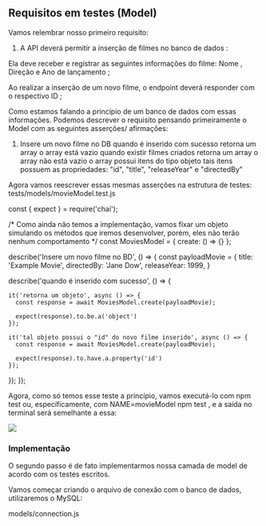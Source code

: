## Requisitos em testes (Model)

Vamos relembrar nosso primeiro requisito:

1) A API deverá permitir a inserção de filmes no banco de dados :

  Ela deve receber e registrar as seguintes informações do filme: Nome , Direção e Ano de lançamento ;

  Ao realizar a inserção de um novo filme, o endpoint deverá responder com o respectivo ID ;

Como estamos falando a princípio de um banco de dados com essas informações. Podemos descrever o requisito pensando primeiramente o Model com as seguintes asserções/ afirmações:

1) Insere um novo filme no DB
  quando é inserido com sucesso
    retorna um array
    o array está vazio
  quando existir filmes criados
    retorna um array
    o array não está vazio
    o array possui itens do tipo objeto
    tais itens possuem as propriedades: "id", "title", "releaseYear" e "directedBy"

Agora vamos reescrever essas mesmas asserções na estrutura de testes:
tests/models/movieModel.test.js

const { expect } = require('chai');

/*
  Como ainda não temos a implementação, vamos fixar
  um objeto simulando os métodos que iremos desenvolver,
  porém, eles não terão nenhum comportamento
*/
const MoviesModel = {
  create: () => {}
};

describe('Insere um novo filme no BD', () => {
  const payloadMovie = {
    title: 'Example Movie',
    directedBy: 'Jane Dow',
    releaseYear: 1999,
  }

  describe('quando é inserido com sucesso', () => {

    it('retorna um objeto', async () => {
      const response = await MoviesModel.create(payloadMovie);

      expect(response).to.be.a('object')
    });

    it('tal objeto possui o "id" do novo filme inserido', async () => {
      const response = await MoviesModel.create(payloadMovie);

      expect(response).to.have.a.property('id')
    });

  });
});

Agora, como só temos esse teste a princípio, vamos executá-lo com npm test ou, específicamente, com NAME=movieModel npm test , e a saída no terminal será semelhante a essa:

<img src='model-test-i.png' />

### Implementação

O segundo passo é de fato implementarmos nossa camada de model de acordo com os testes escritos.

Vamos começar criando o arquivo de conexão com o banco de dados, utilizaremos o MySQL:

models/connection.js